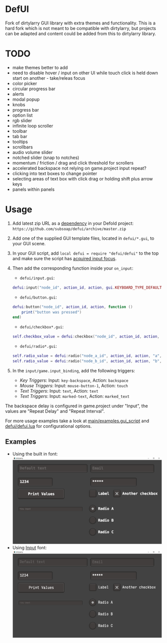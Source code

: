 # DefUI
Fork of dirtylarry GUI library with extra themes and functionality. This is a hard fork which is not meant to be compatible with dirtylarry, but projects can be adapted and content could be added from this to dirtylarry library.

# TODO
* make themes better to add
* need to disable hover / input on other UI while touch click is held down start on another - take/releas focus
* color picker
* circular progress bar
* alerts
* modal popup
* knobs
* progress bar
* option list
* rgb slider
* infinite loop scroller
* toolbar
* tab bar
* tooltips
* scrollbars
* audio volume slider
* notched slider (snap to notches)
* momentum / friction / drag and click threshold for scrollers
* accelerated backspace not relying on game.project input repeat?
* clicking into text boxes to change pointer
* selecting areas of text box with click drag or holding shift plus arrow keys
* panels within panels

# Usage
1. Add latest zip URL as a [dependency](http://www.defold.com/manuals/libraries/#_setting_up_library_dependencies) in your Defold project: `https://github.com/subsoap/defui/archive/master.zip`

2. Add one of the supplied GUI template files, located in `defui/*.gui`, to your GUI scene.

3. In your GUI script, add `local defui = require "defui/defui"` to the top and make sure the script has [acquired input focus](http://www.defold.com/manuals/input/#_acquiring_and_releasing_input_focus).

4. Then add the corresponding function inside your `on_input`:
    * `defui/input.gui`:
    ```Lua
    defui:input("node_id", action_id, action, gui.KEYBOARD_TYPE_DEFAULT, "Default text")
    ```
    * `defui/button.gui`:
    ```Lua
    defui:button("node_id", action_id, action, function ()
        print("button was pressed")
    end)
    ```
    * `defui/checkbox*.gui`:
    ```Lua
    self.checkbox_value = defui:checkbox("node_id", action_id, action, self.checkbox_value)
    ```
    * `defui/radio*.gui`:
    ```Lua
    self.radio_value = defui:radio("node_a_id", action_id, action, "a", self.radio_value)
    self.radio_value = defui:radio("node_b_id", action_id, action, "b", self.radio_value)
    ```

5. In the `input/game.input_binding`, add the following triggers:
   * *Key Triggers*: Input: `key-backspace`, Action: `backspace`
   * *Mouse Triggers*: Input: `mouse-button-1`, Action: `touch`
   * *Text Triggers*: Input: `text`, Action: `text`
   * *Text Triggers*: Input: `marked-text`, Action: `marked_text`

The backspace delay is configured in game.project under "Input", the values are "Repeat Delay" and "Repeat Interval".
   
For more usage examples take a look at [main/examples.gui_script](main/examples.gui_script) and [defui/defui.lua](defui/defui.lua) for configurational options.

## Examples
* Using the built in font:
![Example project with Defold default font](doc/example_vera_font.png)
* Using [Input](http://input.fontbureau.com/) font:
![Example project with Input font](doc/example_input_font.png)
